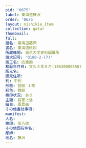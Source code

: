 ```yaml
---
pid: '0675'
label: 東海道藤沢
order: '0675'
layout: nishikie_item
collection: qatar
thumbnail: 
full: 
題名: 東海道藤沢
書名: 東海道絵図
所蔵機関: 東京大学史料編纂所
請求記号: '0180-2-(7)'
画工名: 広重画
和暦年月日: 文久３年８月(18630080550)
版元名: 
版元住所: 
判: 中判
形態: 竪絵 １枚
彩色: 錦絵
検印状況: あり
主題: 将軍上洛
細目: 風景画
その他書誌事項: 
manifest: 
人名: 
検印: 亥八改
その他固有件名: 
彫師: 
地名: 藤沢
---
```

